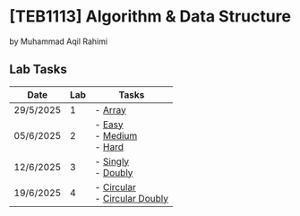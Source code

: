 # **[TEB1113]** Algorithm & Data Structure
by Muhammad Aqil Rahimi

## Lab Tasks

| Date      | Lab | Tasks                                                                                                       |
| --------- | --- | -------------------------------------------------------------------------------------                       |
| 29/5/2025 | 1   | - [Array](22011363_AqilRahimi_L1/22011363_muhdaqilrahimi_L1.cpp)                                            |
| 05/6/2025 | 2   | - [Easy](22011363_AqilRahimi_L2/easy_L2.cpp) <br> - [Medium](./L2/Medium.cpp) <br> - [Hard](./L2/Hard.cpp)  |
| 12/6/2025 | 3   | - [Singly](./L3/Singly.cpp) <br> - [Doubly](./L3/Doubly.cpp)                                                |
| 19/6/2025 | 4   | - [Circular](./L3/Singly.cpp) <br> - [Circular Doubly](./L3/Doubly.cpp)                                     |
